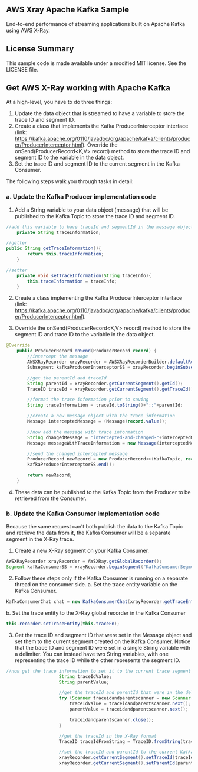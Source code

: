 ## AWS Xray Apache Kafka Sample

End-to-end performance of streaming applications built on Apache Kafka using AWS X-Ray.

## License Summary

This sample code is made available under a modified MIT license. See the LICENSE file.


## Get AWS X-Ray working with Apache Kafka

At a high-level, you have to do three things:
1.	Update the data object that is streamed to have a variable to store the trace ID and segment ID.
2.	Create a class that implements the Kafka ProducerInterceptor interface (link: https://kafka.apache.org/0110/javadoc/org/apache/kafka/clients/producer/ProducerInterceptor.html). Override the onSend(ProducerRecord<K,V> record)  method to store the trace ID and segment ID to the variable in the data object.
3.	Set the trace ID and segment ID to the current segment in the Kafka Consumer.

The following steps walk you through tasks in detail:

### a.	Update the Kafka Producer implementation code
1.	Add a String variable to your data object (message) that will be published to the Kafka Topic to store the trace ID and segment ID.

```java
//add this variable to have traceId and segmentId in the message object
    private String traceInformation;

//getter
public String getTraceInformation(){
        return this.traceInformation;
    }

//setter
    private void setTraceInformation(String traceInfo){
        this.traceInformation = traceInfo;
    }

```

2.	Create a class implementing the Kafka ProducerInterceptor interface (link: https://kafka.apache.org/0110/javadoc/org/apache/kafka/clients/producer/ProducerInterceptor.html).

3.	Override the onSend(ProducerRecord<K,V> record)  method to store the segment ID and trace ID to the variable in the data object.

```java
@Override
    public ProducerRecord onSend(ProducerRecord record) {
        //intercept the message
        AWSXRayRecorder xrayRecorder = AWSXRayRecorderBuilder.defaultRecorder();
        Subsegment kafkaProducerInterceptorSS = xrayRecorder.beginSubsegment("KafkaProducerInterceptorSS");

        //get the parentId and traceId
        String parentId = xrayRecorder.getCurrentSegment().getId();
        TraceID traceId = xrayRecorder.getCurrentSegment().getTraceId();

        //format the trace information prior to saving
        String traceInformation = traceId.toString()+"::"+parentId;

        //create a new message object with the trace information
        Message interceptedMessage = (Message)record.value();

        //now add the message with trace information
        String changedMessage = "intercepted-and-changed-"+interceptedMessage.getMessageText();
        Message messageWithTraceInformation = new Message(interceptedMessage.getToUserName(),changedMessage,traceInformation);

        //send the changed intercepted message
        ProducerRecord newRecord = new ProducerRecord<>(KafkaTopic, record.key(), messageWithTraceInformation);
        kafkaProducerInterceptorSS.end();

        return newRecord;
    }
```
4.	These data can be published to the Kafka Topic from the Producer to be retrieved from the Consumer.

### b.	Update the Kafka Consumer implementation code
Because the same request can’t both publish the data to the Kafka Topic and retrieve the data from it, the Kafka Consumer will be a separate segment in the X-Ray trace.

1.	Create a new X-Ray segment on your Kafka Consumer.
```java
AWSXRayRecorder xrayRecorder = AWSXRay.getGlobalRecorder();
Segment kafkaConsumerSS = xrayRecorder.beginSegment("KafkaConsumerSegment");
```

2.	Follow these steps only if the Kafka Consumer is running on a separate thread on the consumer side.
a. Set the trace entity variable on the Kafka Consumer.
```java
KafkaConsumerChat chat = new KafkaConsumerChat(xrayRecorder.getTraceEntity());
```
b. Set the trace entity to the X-Ray global recorder in the Kafka Consumer
```java
this.recorder.setTraceEntity(this.traceEn);
```

3.	Get the trace ID and segment ID that were set in the Message object and set them to the current segment created on the Kafka Consumer. Notice that the trace ID and segment ID were set in a single String variable with a delimiter. You can instead have two String variables, with one representing the trace ID while the other represents the segment ID.

```java
//now get the trace information to set it to the current trace segment
                    String traceIdValue;
                    String parentValue;

                    //get the traceId and parentId that were in the delimited string
                    try (Scanner traceidandparentscanner = new Scanner(receivedMessage.getTraceInformation()).useDelimiter("::")) {
                        traceIdValue = traceidandparentscanner.next();
                        parentValue = traceidandparentscanner.next();

                        traceidandparentscanner.close();
                    }

                    //get the traceId in the X-Ray format
                    TraceID traceIdFromString = TraceID.fromString(traceIdValue);

                    //set the traceId and parentId to the current Kafka Consumer segment
                    xrayRecorder.getCurrentSegment().setTraceId(traceIdFromString);
                    xrayRecorder.getCurrentSegment().setParentId(parentValue);
```

